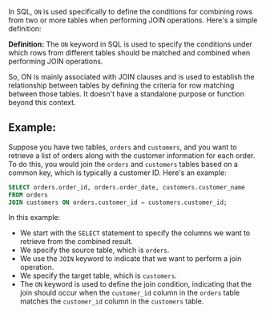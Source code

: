 In SQL, `ON` is used specifically to define the conditions for combining rows from two or more tables when performing JOIN operations. Here's a simple definition:

**Definition:** The `ON` keyword in SQL is used to specify the conditions under which rows from different tables should be matched and combined when performing JOIN operations.

So, ON is mainly associated with JOIN clauses and is used to establish the relationship between tables by defining the criteria for row matching between those tables. It doesn't have a standalone purpose or function beyond this context. 

## Example:

Suppose you have two tables, `orders` and `customers`, and you want to retrieve a list of orders along with the customer information for each order. To do this, you would join the `orders` and `customers` tables based on a common key, which is typically a customer ID. Here's an example:

```sql
SELECT orders.order_id, orders.order_date, customers.customer_name
FROM orders
JOIN customers ON orders.customer_id = customers.customer_id;
```

In this example:

- We start with the `SELECT` statement to specify the columns we want to retrieve from the combined result.
- We specify the source table, which is `orders`.
- We use the `JOIN` keyword to indicate that we want to perform a join operation.
- We specify the target table, which is `customers`.
- The `ON` keyword is used to define the join condition, indicating that the join should occur when the `customer_id` column in the `orders` table matches the `customer_id` column in the `customers` table.

